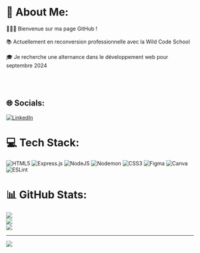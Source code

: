 # 💫 About Me:
👩🏼‍💻 Bienvenue sur ma page GitHub !<br><br>📚 Actuellement en reconversion professionnelle avec la Wild Code School<br><br>🎓 Je recherche une alternance dans le développement web pour septembre 2024<br><br><br><br>


## 🌐 Socials:
[![LinkedIn](https://img.shields.io/badge/LinkedIn-%230077B5.svg?logo=linkedin&logoColor=white)](https://linkedin.com/in/www.linkedin.com/in/maëva-briolais) 

# 💻 Tech Stack:
![HTML5](https://img.shields.io/badge/html5-%23E34F26.svg?style=for-the-badge&logo=html5&logoColor=white) ![Express.js](https://img.shields.io/badge/express.js-%23404d59.svg?style=for-the-badge&logo=express&logoColor=%2361DAFB) ![NodeJS](https://img.shields.io/badge/node.js-6DA55F?style=for-the-badge&logo=node.js&logoColor=white) ![Nodemon](https://img.shields.io/badge/NODEMON-%23323330.svg?style=for-the-badge&logo=nodemon&logoColor=%BBDEAD) ![CSS3](https://img.shields.io/badge/css3-%231572B6.svg?style=for-the-badge&logo=css3&logoColor=white) ![Figma](https://img.shields.io/badge/figma-%23F24E1E.svg?style=for-the-badge&logo=figma&logoColor=white) ![Canva](https://img.shields.io/badge/Canva-%2300C4CC.svg?style=for-the-badge&logo=Canva&logoColor=white) ![ESLint](https://img.shields.io/badge/ESLint-4B3263?style=for-the-badge&logo=eslint&logoColor=white)
# 📊 GitHub Stats:
![](https://github-readme-stats.vercel.app/api?username=MaevaBriolais&theme=merko&hide_border=false&include_all_commits=true&count_private=true)<br/>
![](https://github-readme-streak-stats.herokuapp.com/?user=MaevaBriolais&theme=merko&hide_border=false)<br/>
![](https://github-readme-stats.vercel.app/api/top-langs/?username=MaevaBriolais&theme=merko&hide_border=false&include_all_commits=true&count_private=true&layout=compact)

---
[![](https://visitcount.itsvg.in/api?id=MaevaBriolais&icon=2&color=3)](https://visitcount.itsvg.in)

<!-- Proudly created with GPRM ( https://gprm.itsvg.in ) -->
